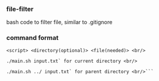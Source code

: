 ### file-filter
bash code to filter file, similar to .gitignore

### command format 
```
<script> <directory(optional)> <file(needed)> <br/>

./main.sh input.txt` for current directory <br/>

./main.sh ../ input.txt` for parent directory <br/>```
